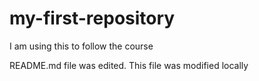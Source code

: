 # my-first-repository
I am using this to follow the course 

README.md file was edited. This file was modified locally
